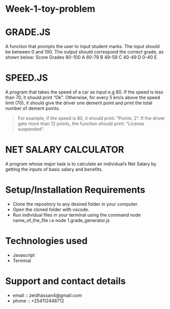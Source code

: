 # Week-1-toy-problem
# GRADE.JS
A function that prompts the user to input student marks. The input should be between 0 and 100. The output should correspond the correct grade, as shown below:
Score      Grades
80-100       A
60-79        B
49-59        C
40-49        D
0-40         E

# SPEED.JS
A program that takes the speed of a car as input e.g 80. If the speed is less than 70, it should print “Ok”. Otherwise, for every 5 km/s above the speed limit (70), it should give the driver one demerit point and print the total number of demerit points.

>For example, if the speed is 80, it should print: “Points: 2”. If the driver gets more than 12 points, the function should print: “License suspended”.

# NET SALARY CALCULATOR
A program whose major task is to calculate an individual’s Net Salary by getting the inputs of basic salary and benefits.

# Setup/Installation Requirements
<ul>
<li>Clone the repository to any desired folder in your computer.</li>
<li>Open the cloned folder with vscode.</li>
<li>Run individual files in your terminal using the command node name_of_the_file i.e node 1.grade_generator.js</li>
</ul>

# Technologies used
<ul>
<li>Javascript</li>
<li>Terminal</li>
</ul>

# Support and contact details
<ul>
<li>email :: zeidhassan4@gmail.com</li>
<li>phone :: +254112448712</li>
</ul>
